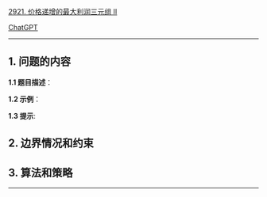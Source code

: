 [2921. 价格递增的最大利润三元组 II](https://leetcode.cn/problems/maximum-profitable-triplets-with-increasing-prices-ii)

[ChatGPT](chat.openai.com)

---

## 1. 问题的内容
**1.1 题目描述**：

**1.2 示例**：

**1.3 提示**:

## 2. 边界情况和约束


## 3. 算法和策略

---

